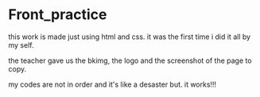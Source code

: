 # Front_practice
this work is made just using html and css.
it was the first time i did it all by my self.

the teacher gave us the bkimg, the logo 
and the screenshot of the page to copy.

my codes are not in order and it's like a desaster but.
it works!!!
